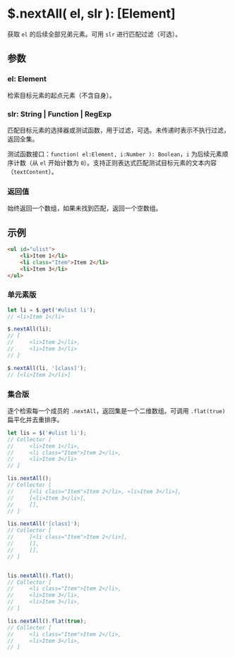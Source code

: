 # $.nextAll( el, slr ): [Element]

获取 `el` 的后续全部兄弟元素。可用 `slr` 进行匹配过滤（可选）。


## 参数

### el: Element

检索目标元素的起点元素（不含自身）。


### slr: String | Function | RegExp

匹配目标元素的选择器或测试函数，用于过滤，可选。未传递时表示不执行过滤，返回全集。

测试函数接口：`function( el:Element, i:Number ): Boolean`，`i` 为后续元素顺序计数（从 `el` 开始计数为 `0`）。支持正则表达式匹配测试目标元素的文本内容（`textContent`）。


### 返回值

始终返回一个数组，如果未找到匹配，返回一个空数组。


## 示例

```html
<ul id="ulist">
    <li>Item 1</li>
    <li class="Item">Item 2</li>
    <li>Item 3</li>
</ul>
```


### 单元素版

```js
let li = $.get('#ulist li');
// <li>Item 1</li>

$.nextAll(li);
// [
//     <li>Item 2</li>,
//     <li>Item 3</li>
// ]

$.nextAll(li, '[class]');
// [<li>Item 2</li>]
```


### 集合版

逐个检索每一个成员的 `.nextAll`，返回集是一个二维数组。可调用 `.flat(true)` 扁平化并去重排序。

```js
let lis = $('#ulist li');
// Collector [
//     <li>Item 1</li>,
//     <li class="Item">Item 2</li>,
//     <li>Item 3</li>
// ]

lis.nextAll();
// Collector [
//     [<li class="Item">Item 2</li>, <li>Item 3</li>],
//     [<li>Item 3</li>],
//     [],
// ]

lis.nextAll('[class]');
// Collector [
//     [<li class="Item">Item 2</li>],
//     [],
//     [],
// ]


lis.nextAll().flat();
// Collector [
//     <li class="Item">Item 2</li>,
//     <li>Item 3</li>,
//     <li>Item 3</li>,
// ]

lis.nextAll().flat(true);
// Collector [
//     <li class="Item">Item 2</li>,
//     <li>Item 3</li>,
// ]

```
